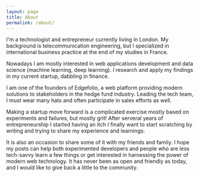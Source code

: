 ```yaml
---
layout: page
title: About
permalink: /about/
---
```

I'm a technologist and entrepreneur currently living in London. My background is telecommunication engineering, but I specialized in international business practice at the end of my studies in France. 

Nowadays I am mostly interested in web applications development and data science (machine learning, deep learning). I research and apply my findings in my current startup, dabbling in finance.

I am one of the founders of Edgefolio, a web platform providing modern solutions to stakeholders in the hedge fund industry. Leading the tech team, I must wear many hats and often participate in sales efforts as well.

Making a startup move forward is a complicated exercise mostly based on experiments and failures, but mostly grit! After serveral years of entrepreneurship I started having an itch I finally want to start scratching by writing and trying to share my experience and learnings.

It is also an occasion to share some of it with my friends and family. I hope my posts can help both experimented developers and people who are less tech-savvy learn a few things or get interested in harnessing the power of modern web technology. It has never been as open and friendly as today, and I would like to give back a little to the community.